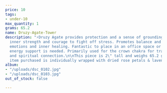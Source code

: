 ```yaml
---
price: 10
tags:
- under-10
max_quantity: 1
grams: 65.2
name: Druzy-Agate-Tower
description: "⚡Druzy Agate provides protection and a sense of grounding energy. Brings
  inner strength and courage to fight off stress. Promotes balance and clarity with
  emotions and inner healing. Fantastic to place in an office space or a space where
  energy support is needed. Primarily used for the crown chakra for transformation
  and spiritual connection.\n\nThis piece is 2\" tall and weighs 65.2 grams. Each
  item purchased is individually wrapped with dried rose petals & lavender! "
album:
- "/uploads/dsc_0102.jpg"
- "/uploads/dsc_0103.jpg"
out_of_stock: false

---
```

